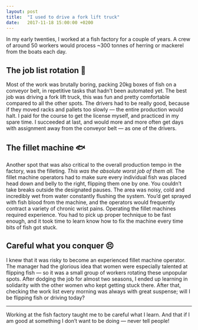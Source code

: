 ```yaml
---
layout: post
title:  "I used to drive a fork lift truck"
date:   2017-11-18 15:00:00 +0200
---
```


In my early twenties, I worked at a fish factory for a couple of years. A crew of around 50 workers would process ~300 tonnes of herring or mackerel from the boats each day.

## The job list rotation 📝

Most of the work was brutally boring, packing 20kg boxes of fish on a conveyor belt, in repetitive tasks that hadn’t been automated yet. The best job was driving a fork lift truck, this was fun and pretty comfortable compared to all the other spots. The drivers had to be really good, because if they moved racks and pallets too slowly — the entire production would halt. I paid for the course to get the license myself, and practiced in my spare time. I succeeded at last, and would more and more often get days with assignment away from the conveyor belt — as one of the drivers.

## The fillet machine 🐟
Another spot that was also critical to the overall production tempo in the factory, was the filleting. *This was the absolute worst job of them all.* The fillet machine operators had to make sure every individual fish was placed head down and belly to the right, flipping them one by one. You couldn’t take breaks outside the designated pauses. The area was noisy, cold and incredibly wet from water constantly flushing the system. You’d get sprayed with fish blood from the machine, and the operators would frequently contract a variety of chronic wrist pains. Operating the fillet machines required experience. You had to pick up proper technique to be fast enough, and it took time to learn know how to fix the machine every time bits of fish got stuck.

## Careful what you conquer 😣
I knew that it was risky to become an experienced fillet machine operator. The manager had the glorious idea that women were especially talented at flipping fish — so it was a small group of workers rotating these unpopular spots. After dodging the job for almost two seasons, I ended up learning in solidarity with the other women who kept getting stuck there. After that, checking the work list every morning was always with great suspense; will I be flipping fish or driving today?

---
Working at the fish factory taught me to be careful what I learn. And that if I am good at something I don’t want to be doing — never tell people!